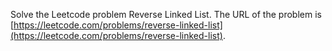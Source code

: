 Solve the Leetcode problem Reverse Linked List.
The URL of the problem is [https://leetcode.com/problems/reverse-linked-list](https://leetcode.com/problems/reverse-linked-list).
